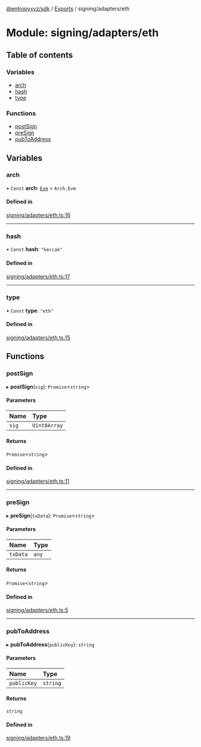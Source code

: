 [@entropyxyz/sdk](../README.md) / [Exports](../modules.md) / signing/adapters/eth

# Module: signing/adapters/eth

## Table of contents

### Variables

- [arch](signing_adapters_eth.md#arch)
- [hash](signing_adapters_eth.md#hash)
- [type](signing_adapters_eth.md#type)

### Functions

- [postSign](signing_adapters_eth.md#postsign)
- [preSign](signing_adapters_eth.md#presign)
- [pubToAddress](signing_adapters_eth.md#pubtoaddress)

## Variables

### arch

• `Const` **arch**: [`Evm`](../enums/types.Arch.md#evm) = `Arch.Evm`

#### Defined in

[signing/adapters/eth.ts:16](https://github.com/entropyxyz/sdk/blob/1c426d7/src/signing/adapters/eth.ts#L16)

___

### hash

• `Const` **hash**: ``"keccak"``

#### Defined in

[signing/adapters/eth.ts:17](https://github.com/entropyxyz/sdk/blob/1c426d7/src/signing/adapters/eth.ts#L17)

___

### type

• `Const` **type**: ``"eth"``

#### Defined in

[signing/adapters/eth.ts:15](https://github.com/entropyxyz/sdk/blob/1c426d7/src/signing/adapters/eth.ts#L15)

## Functions

### postSign

▸ **postSign**(`sig`): `Promise`\<`string`\>

#### Parameters

| Name | Type |
| :------ | :------ |
| `sig` | `Uint8Array` |

#### Returns

`Promise`\<`string`\>

#### Defined in

[signing/adapters/eth.ts:11](https://github.com/entropyxyz/sdk/blob/1c426d7/src/signing/adapters/eth.ts#L11)

___

### preSign

▸ **preSign**(`txData`): `Promise`\<`string`\>

#### Parameters

| Name | Type |
| :------ | :------ |
| `txData` | `any` |

#### Returns

`Promise`\<`string`\>

#### Defined in

[signing/adapters/eth.ts:5](https://github.com/entropyxyz/sdk/blob/1c426d7/src/signing/adapters/eth.ts#L5)

___

### pubToAddress

▸ **pubToAddress**(`publicKey`): `string`

#### Parameters

| Name | Type |
| :------ | :------ |
| `publicKey` | `string` |

#### Returns

`string`

#### Defined in

[signing/adapters/eth.ts:19](https://github.com/entropyxyz/sdk/blob/1c426d7/src/signing/adapters/eth.ts#L19)
